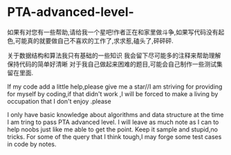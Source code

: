 # PTA-advanced-level-

如果有对您有一些帮助,请给我一个星吧!作者正在和家里做斗争,如果写代码没有起色,可能真的就要做自己不喜欢的工作了,求求惹,磕头了,砰砰砰.


关于数据结构和算法我只有基础的一些知识 我会留下尽可能多的注释来帮助理解 保持代码的简单好清晰
对于我自己做起来困难的题目,可能会自己制作一些测试集留在里面.

If my code add a little help,please give me a star//I am striving for providing for myself by coding,if that didn't work ,I will be forced to make a living by occupation that I don't enjoy .please

I only have basic knowledge about algorithms and data structure at the time I am tring to pass PTA advanced level. 
I will leave as much note as I can to help noobs just like me able to get the point. 
Keep it sample and stupid,no tricks. 
For some of the query that I think tough,I may forge some test cases in code by notes.
